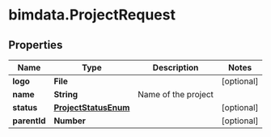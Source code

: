# bimdata.ProjectRequest

## Properties

Name | Type | Description | Notes
------------ | ------------- | ------------- | -------------
**logo** | **File** |  | [optional] 
**name** | **String** | Name of the project | 
**status** | [**ProjectStatusEnum**](ProjectStatusEnum.md) |  | [optional] 
**parentId** | **Number** |  | [optional] 


